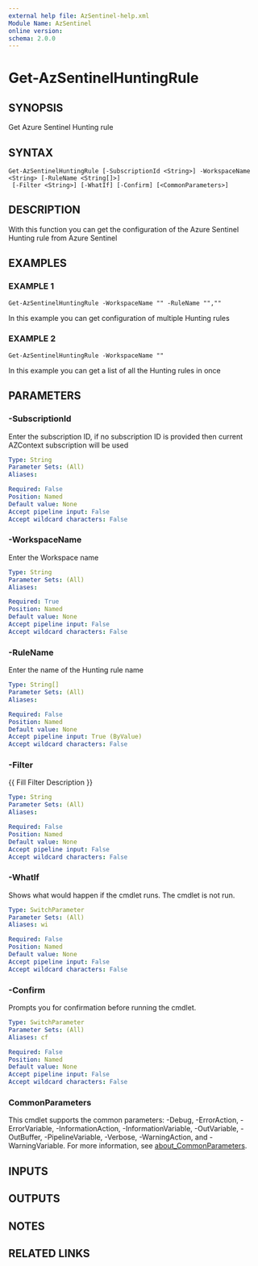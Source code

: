 ```yaml
---
external help file: AzSentinel-help.xml
Module Name: AzSentinel
online version:
schema: 2.0.0
---
```


# Get-AzSentinelHuntingRule

## SYNOPSIS
Get Azure Sentinel Hunting rule

## SYNTAX

```
Get-AzSentinelHuntingRule [-SubscriptionId <String>] -WorkspaceName <String> [-RuleName <String[]>]
 [-Filter <String>] [-WhatIf] [-Confirm] [<CommonParameters>]
```

## DESCRIPTION
With this function you can get the configuration of the Azure Sentinel Hunting rule from Azure Sentinel

## EXAMPLES

### EXAMPLE 1
```
Get-AzSentinelHuntingRule -WorkspaceName "" -RuleName "",""
```

In this example you can get configuration of multiple Hunting rules

### EXAMPLE 2
```
Get-AzSentinelHuntingRule -WorkspaceName ""
```

In this example you can get a list of all the Hunting rules in once

## PARAMETERS

### -SubscriptionId
Enter the subscription ID, if no subscription ID is provided then current AZContext subscription will be used

```yaml
Type: String
Parameter Sets: (All)
Aliases:

Required: False
Position: Named
Default value: None
Accept pipeline input: False
Accept wildcard characters: False
```

### -WorkspaceName
Enter the Workspace name

```yaml
Type: String
Parameter Sets: (All)
Aliases:

Required: True
Position: Named
Default value: None
Accept pipeline input: False
Accept wildcard characters: False
```

### -RuleName
Enter the name of the Hunting rule name

```yaml
Type: String[]
Parameter Sets: (All)
Aliases:

Required: False
Position: Named
Default value: None
Accept pipeline input: True (ByValue)
Accept wildcard characters: False
```

### -Filter
{{ Fill Filter Description }}

```yaml
Type: String
Parameter Sets: (All)
Aliases:

Required: False
Position: Named
Default value: None
Accept pipeline input: False
Accept wildcard characters: False
```

### -WhatIf
Shows what would happen if the cmdlet runs.
The cmdlet is not run.

```yaml
Type: SwitchParameter
Parameter Sets: (All)
Aliases: wi

Required: False
Position: Named
Default value: None
Accept pipeline input: False
Accept wildcard characters: False
```

### -Confirm
Prompts you for confirmation before running the cmdlet.

```yaml
Type: SwitchParameter
Parameter Sets: (All)
Aliases: cf

Required: False
Position: Named
Default value: None
Accept pipeline input: False
Accept wildcard characters: False
```

### CommonParameters
This cmdlet supports the common parameters: -Debug, -ErrorAction, -ErrorVariable, -InformationAction, -InformationVariable, -OutVariable, -OutBuffer, -PipelineVariable, -Verbose, -WarningAction, and -WarningVariable. For more information, see [about_CommonParameters](http://go.microsoft.com/fwlink/?LinkID=113216).

## INPUTS

## OUTPUTS

## NOTES

## RELATED LINKS
